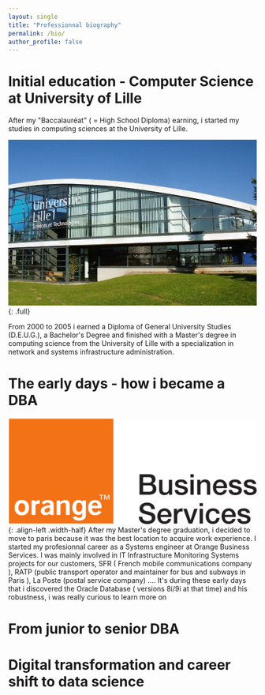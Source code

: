 ```yaml
---
layout: single
title: "Professionnal biography"
permalink: /bio/
author_profile: false
---
```


# Initial education - Computer Science at University of Lille

After my "Baccalauréat" ( = High School Diploma) earning, i started my studies in computing sciences at the University of Lille.

![lille_uni](/assets/images/bio/universite_lille.jpg){: .full}

From 2000 to 2005 i earned a
Diploma of General University Studies (D.E.U.G.), a Bachelor's Degree and finished with a 
Master's degree in computing science from the University of Lille with a specialization in network and systems infrastructure administration.




# The early days - how i became a DBA

![orange_business](/assets/images/bio/orange-business-services.png){: .align-left .width-half}
After my Master's degree graduation, i decided to move to paris because it was the best location to acquire work experience. I started my profesionnal career as a Systems engineer at Orange Business Services. I was mainly involved in IT Infrastructure Monitoring Systems  projects for our customers, SFR ( French mobile communications company ), RATP (public transport operator and maintainer for bus and subways in Paris ), La Poste (postal service company) .... It's during these early days that i discovered the Oracle Database ( versions 8i/9i at that time) and his robustness, i was really curious to learn more on  

# From junior to senior DBA

# Digital transformation and career shift to data science


